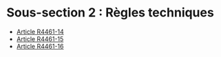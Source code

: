 # Sous-section 2 : Règles techniques &#13;
&#13;
&#13;


* [Article R4461-14](./LEGIARTI000023414546.md)
* [Article R4461-15](./LEGIARTI000023414548.md)
* [Article R4461-16](./LEGIARTI000023414550.md)
